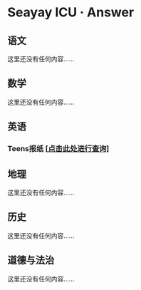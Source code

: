 # Seayay ICU · Answer

## 语文
这里还没有任何内容……

## 数学
这里还没有任何内容……

## 英语
### Teens报纸 [[点击此处进行查询]](http://www.seyay.icu/answer/id_1 "[点击此处进行查询]")

## 地理
这里还没有任何内容……

## 历史
这里还没有任何内容……

## 道德与法治
这里还没有任何内容……

